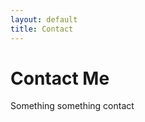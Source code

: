 ```yaml
---
layout: default
title: Contact
---
```


<div id="contact">
  <h1 class="pageTitle">Contact Me</h1>
  <div class="contactContent">
    <p>Something something contact</p>
  </div>
</div>
